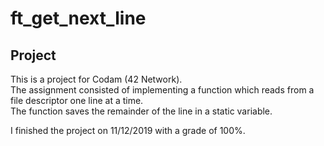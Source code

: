 # ft_get_next_line

## Project

This is a project for Codam (42 Network). <br>
The assignment consisted of implementing a function which reads from a file descriptor one line at a time. <br>
The function saves the remainder of the line in a static variable.

I finished the project on 11/12/2019 with a grade of 100%.

